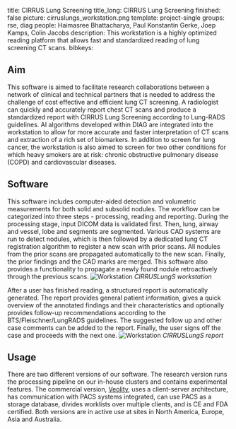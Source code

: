 title: CIRRUS Lung Screening
title_long: CIRRUS Lung Screening
finished: false
picture: cirruslungs_workstation.png
template: project-single
groups: rse, diag
people: Haimasree Bhattacharya, Paul Konstantin Gerke, Joep Kamps, Colin Jacobs
description: This workstation is a highly optimized reading platform that allows fast and standardized reading of lung screening CT scans. 
bibkeys: 

## Aim
This software is aimed to facilitate research collaborations between a 
network of clinical and technical partners that is needed to address 
the challenge of cost effective and efficient lung CT screening. A 
radiologist can quickly and accurately report chest CT scans and 
produce a standardized report with CIRRUS Lung Screening according to 
Lung-RADS guidelines. AI algorithms developed within DIAG are integrated
 into the workstation to allow for more accurate and faster
 interpretation of CT scans and extraction of a rich set of biomarkers.
In addition to screen for lung cancer, the workstation is also aimed to 
screen for two other conditions for which heavy smokers are at risk: 
chronic obstructive pulmonary disease (COPD) and cardiovascular 
diseases.

## Software
This software includes computer-aided detection and volumetric 
measurements for both solid and subsolid nodules. The workflow can be 
categorized into three steps - processing, reading and reporting. 
During the processing stage, input DICOM data is validated first. Then, 
lung, airway and vessel, lobe and segments are segmented. Various CAD 
systems are run to detect nodules, which is then followed by a 
dedicated lung CT registration algorithm to register a new scan with 
prior scans. All nodules from the prior scans are propagated 
automatically to the new scan. Finally, the prior findings and the CAD 
marks are merged. This software also provides a functionality to 
propagate a newly found nodule retroactively through the previous scans.
![Workstation]({filename}/images/projects/cirruslungs_workstation.png)
*CIRRUSLungS workstation*

After a user has finished reading, a structured report is automatically 
generated. The report provides general patient information, gives a 
quick overview of the annotated findings and their characteristics and 
optionally provides follow-up recommendations according to the 
BTS/Fleischner/LungRADS guidelines. The suggested follow up and other 
case comments can be added to the report. Finally, the user signs off 
the case and proceeds with the next one.
![Workstation]({filename}/images/projects/cirruslungs_report.png)
*CIRRUSLungS report*

## Usage
There are two different versions of our software. The research version
 runs the processing pipeline on our in-house clusters and contains 
 experimental features. The commercial version, 
 <a href="https://www.veolity.com/">Veolity</a>, uses a client-server 
 architecture, has communication with PACS systems integrated, can use 
 PACS as a storage database, divides worklists over multiple clients, 
 and is CE and FDA certified. Both versions are in active use at sites 
 in North America, Europe, Asia and Australia.
